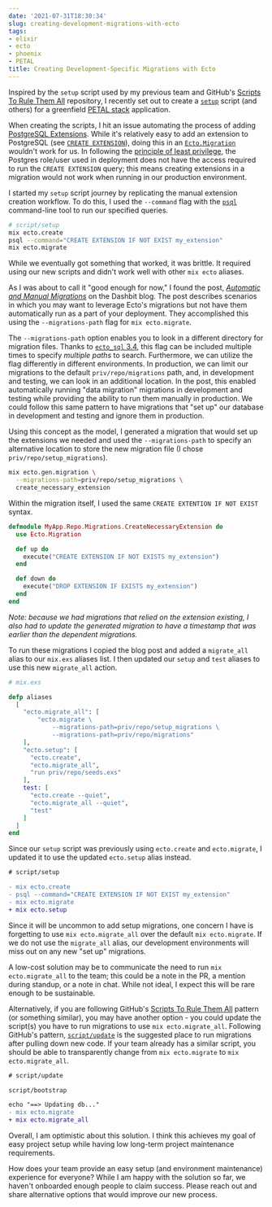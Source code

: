 ```yaml
---
date: '2021-07-31T18:30:34'
slug: creating-development-migrations-with-ecto
tags:
- elixir
- ecto
- phoenix
- PETAL
title: Creating Development-Specific Migrations with Ecto
---
```


Inspired by the `setup` script used by my previous team and GitHub's [Scripts To Rule Them All](https://github.com/github/scripts-to-rule-them-all) repository, I recently set out to create a [`setup`](https://github.com/github/scripts-to-rule-them-all#scriptsetup) script (and others) for a greenfield [PETAL stack](https://changelog.com/posts/petal-the-end-to-end-web-stack) application.

When creating the scripts, I hit an issue automating the process of adding [PostgreSQL Extensions](https://www.postgresql.org/docs/current/external-extensions.html). While it's relatively easy to add an extension to PostgreSQL (see [`CREATE EXTENSION`](https://www.postgresql.org/docs/current/sql-createextension.html)), doing this in an [`Ecto.Migration`](https://hexdocs.pm/ecto_sql/Ecto.Migration.html) wouldn't work for us. In following the [principle of least privilege](https://en.wikipedia.org/wiki/Principle_of_least_privilege), the Postgres role/user used in deployment does not have the access required to run the `CREATE EXTENSION` query; this means creating extensions in a migration would not work when running in our production environment.

I started my `setup` script journey by replicating the manual extension creation workflow. To do this, I used the `--command` flag with the [`psql`](https://www.postgresql.org/docs/current/app-psql.html) command-line tool to run our specified queries.

```bash
# script/setup
mix ecto.create
psql --command="CREATE EXTENSION IF NOT EXIST my_extension"
mix ecto.migrate
```

While we eventually got something that worked, it was brittle. It required using our new scripts and didn't work well with other `mix ecto` aliases.

As I was about to call it "good enough for now," I found the post, [_Automatic and Manual Migrations_](https://dashbit.co/blog/automatic-and-manual-ecto-migrations) on the Dashbit blog. The post describes scenarios in which you may want to leverage Ecto's migrations but not have them automatically run as a part of your deployment. They accomplished this using the `--migrations-path` flag for `mix ecto.migrate`.

The `--migrations-path` option enables you to look in a different directory for migration files. Thanks to [`ecto_sql` 3.4](https://github.com/elixir-ecto/ecto_sql/blob/master/CHANGELOG.md#v340-2020-03-24), this flag can be included multiple times to specify _multiple paths_ to search. Furthermore, we can utilize the flag differently in different environments. In production, we can limit our migrations to the default `priv/repo/migrations` path, and, in development and testing, we can look in an additional location. In the post, this enabled automatically running "data migration" migrations in development and testing while providing the ability to run them manually in production. We could follow this same pattern to have migrations that "set up" our database in development and testing and ignore them in production.

Using this concept as the model, I generated a migration that would set up the extensions we needed and used the `--migrations-path` to specify an alternative location to store the new migration file (I chose `priv/repo/setup_migrations`).

```bash
mix ecto.gen.migration \
  --migrations-path=priv/repo/setup_migrations \
  create_necessary_extension
```

Within the migration itself, I used the same `CREATE EXTENTION IF NOT EXIST` syntax.

```elixir
defmodule MyApp.Repo.Migrations.CreateNecessaryExtension do
  use Ecto.Migration

  def up do
    execute("CREATE EXTENSION IF NOT EXISTS my_extension")
  end

  def down do
    execute("DROP EXTENSION IF EXISTS my_extension")
  end
end
```

_Note: because we had migrations that relied on the extension existing, I also had to update the generated migration to have a timestamp that was earlier than the dependent migrations._

To run these migrations I copied the blog post and added a `migrate_all` alias to our `mix.exs` aliases list. I then updated our `setup` and `test` aliases to use this new `migrate_all` action.

```elixir
# mix.exs

defp aliases
  [
    "ecto.migrate_all": [
        "ecto.migrate \
            --migrations-path=priv/repo/setup_migrations \
            --migrations-path=priv/repo/migrations"
    ],
    "ecto.setup": [
      "ecto.create",
      "ecto.migrate_all",
      "run priv/repo/seeds.exs"
    ],
    test: [
      "ecto.create --quiet",
      "ecto.migrate_all --quiet",
      "test"
    ]
  ]
end
```

Since our `setup` script was previously using `ecto.create` and `ecto.migrate`, I updated it to use the updated `ecto.setup` alias instead.

```diff
# script/setup

- mix ecto.create
- psql --command="CREATE EXTENSION IF NOT EXIST my_extension"
- mix ecto.migrate
+ mix ecto.setup
```

Since it will be uncommon to add setup migrations, one concern I have is forgetting to use `mix ecto.migrate_all` over the default `mix ecto.migrate`. If we do not use the `migrate_all` alias, our development environments will miss out on any new "set up" migrations.

A low-cost solution may be to communicate the need to run `mix ecto.migrate_all` to the team; this could be a note in the PR, a mention during standup, or a note in chat. While not ideal, I expect this will be rare enough to be sustainable.

Alternatively, if you are following GitHub's [Scripts To Rule Them All](https://github.com/github/scripts-to-rule-them-all) pattern (or something similar), you may have another option - you could update the script(s) you have to run migrations to use `mix ecto.migrate_all`. Following GitHub's pattern, [`script/update`](https://github.com/github/scripts-to-rule-them-all#scriptupdate) is the suggested place to run migrations after pulling down new code. If your team already has a similar script, you should be able to transparently change from `mix ecto.migrate` to `mix ecto.migrate_all`.

```diff
# script/update

script/bootstrap

echo "==> Updating db..."
- mix ecto.migrate
+ mix ecto.migrate_all
```

Overall, I am optimistic about this solution. I think this achieves my goal of easy project setup while having low long-term project maintenance requirements.

How does your team provide an easy setup (and environment maintenance) experience for everyone? While I am happy with the solution so far, we haven't onboarded enough people to claim success. Please reach out and share alternative options that would improve our new process.

